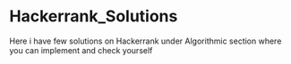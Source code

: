 # Hackerrank_Solutions
Here i have few solutions on Hackerrank under Algorithmic section where you can implement and check yourself 
